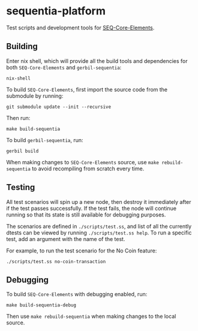 # sequentia-platform

Test scripts and development tools for [SEQ-Core-Elements](https://github.com/SequentiaSEQ/SEQ-Core-Elements).

## Building

Enter nix shell, which will provide all the build tools and dependencies for both `SEQ-Core-Elements` and `gerbil-sequentia`:
```shell
nix-shell
```
To build `SEQ-Core-Elements`, first import the source code from the submodule by running:
```shell
git submodule update --init --recursive
```
Then run:
```shell
make build-sequentia
```
To build `gerbil-sequentia`, run:
```shell
gerbil build
```
When making changes to `SEQ-Core-Elements` source, use `make rebuild-sequentia` to avoid recompiling from scratch every time.

## Testing

All test scenarios will spin up a new node, then destroy it immediately after if the test passes successfully. If the test fails, the node will continue running so that its state is still available for debugging purposes.

The scenarios are defined in `./scripts/test.ss`, and list of all the currently dtests can be viewed by running `./scripts/test.ss help`. To run a specific test, add an argument with the name of the test.

For example, to run the test scenario for the No Coin feature:
```shell
./scripts/test.ss no-coin-transaction
```

## Debugging

To build `SEQ-Core-Elements` with debugging enabled, run:
```shell
make build-sequentia-debug
```
Then use `make rebuild-sequentia` when making changes to the local source.
